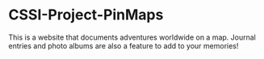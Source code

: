 # CSSI-Project-PinMaps
This is a website that documents adventures worldwide on a map. Journal entries and photo albums are also a feature to add to your memories!
